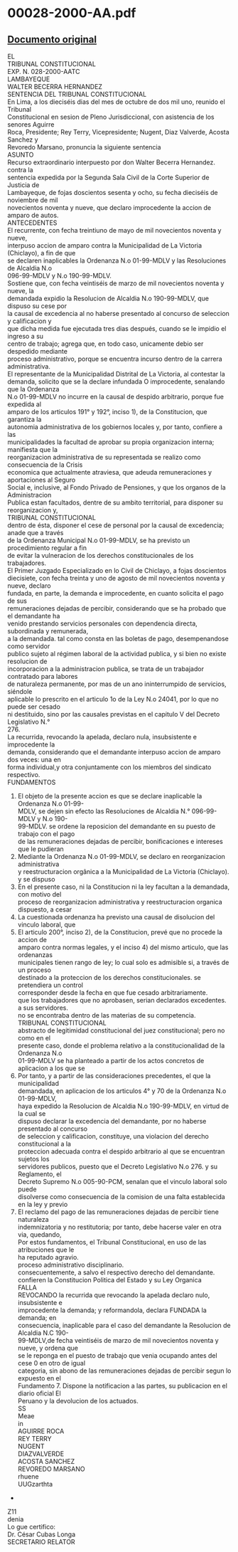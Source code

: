 
00028-2000-AA.pdf
=================
  
[Documento original](https://tc.gob.pe/jurisprudencia/2002/00028-2000-AA.pdf)  
---  
EL  
TRIBUNAL CONSTITUCIONAL  
EXP. N. 028-2000-AATC  
LAMBAYEQUE  
WALTER BECERRA HERNANDEZ  
SENTENCIA DEL TRIBUNAL CONSTITUCIONAL  
En Lima, a los dieciséis dias del mes de octubre de dos mil uno, reunido el Tribunal  
Constitucional en sesion de Pleno Jurisdiccional, con asistencia de los senores Aguirre  
Roca, Presidente; Rey Terry, Vicepresidente; Nugent, Diaz Valverde, Acosta Sanchez y  
Revoredo Marsano, pronuncia la siguiente sentencia  
ASUNTO  
Recurso extraordinario interpuesto por don Walter Becerra Hernandez. contra la  
sentencia expedida por la Segunda Sala Civil de la Corte Superior de Justicia de  
Lambayeque, de fojas doscientos sesenta y ocho, su fecha dieciséis de noviembre de mil  
novecientos noventa y nueve, que declaro improcedente la accion de amparo de autos.  
ANTECEDENTES  
El recurrente, con fecha treintiuno de mayo de mil novecientos noventa y nueve,  
interpuso accion de amparo contra la Municipalidad de La Victoria (Chiclayo), a fin de que  
se declaren inaplicables la Ordenanza N.o 01-99-MDLV y las Resoluciones de Alcaldia N.o  
096-99-MDLV y N.o 190-99-MDLV.  
Sostiene que, con fecha veintiséis de marzo de mil novecientos noventa y nueve, la  
demandada expidio la Resolucion de Alcaldia N.o 190-99-MDLV, que dispuso su cese por  
la causal de excedencia al no haberse presentado al concurso de seleccion y calificacion y  
que dicha medida fue ejecutada tres dias después, cuando se le impidio el ingreso a su  
centro de trabajo; agrega que, en todo caso, unicamente debio ser despedido mediante  
proceso administrativo, porque se encuentra incurso dentro de la carrera administrativa.  
El representante de la Municipalidad Distrital de La Victoria, al contestar la  
demanda, solicito que se la declare infundada O improcedente, senalando que la Ordenanza  
N.o 01-99-MDLV no incurre en la causal de despido arbitrario, porque fue expedida al  
amparo de los articulos 191° y 192°, inciso 1), de la Constitucion, que garantiza la  
autonomia administrativa de los gobiernos locales y, por tanto, confiere a las  
municipalidades la facultad de aprobar su propia organizacion interna; manifiesta que la  
reorganizacion administrativa de su representada se realizo como consecuencia de la Crisis  
economica que actualmente atraviesa, que adeuda remuneraciones y aportaciones al Seguro  
Social e, inclusive, al Fondo Privado de Pensiones, y que los organos de la Administracion  
Publica estan facultados, dentre de su ambito territorial, para disponer su reorganizacion y,  
TRIBUNAL CONSTITUCIONAL  
dentro de ésta, disponer el cese de personal por la causal de excedencia; anade que a través  
de la Ordenanza Municipal N.o 01-99-MDLV, se ha previsto un procedimiento regular a fin  
de evitar la vulneracion de los derechos constitucionales de los trabajadores.  
El Primer Juzgado Especializado en lo Civil de Chiclayo, a fojas doscientos  
diecisiete, con fecha treinta y uno de agosto de mil novecientos noventa y nueve, declaro  
fundada, en parte, la demanda e improcedente, en cuanto solicita el pago de sus  
remuneraciones dejadas de percibir, considerando que se ha probado que el demandante ha  
venido prestando servicios personales con dependencia directa, subordinada y remunerada,  
a la demandada. tal como consta en las boletas de pago, desempenandose como servidor  
publico sujeto al régimen laboral de la actividad publica, y si bien no existe resolucion de  
incorporacion a la administracion publica, se trata de un trabajador contratado para labores  
de naturaleza permanente, por mas de un ano ininterrumpido de servicios, siéndole  
aplicable lo prescrito en el articulo 1o de la Ley N.o 24041, por lo que no puede ser cesado  
ni destituido, sino por las causales previstas en el capitulo V del Decreto Legislativo N.°  
276.  
La recurrida, revocando la apelada, declaro nula, insubsistente e improcedente la  
demanda, considerando que el demandante interpuso accion de amparo dos veces: una en  
forma individual,y otra conjuntamente con los miembros del sindicato respectivo.  
FUNDAMENTOS  
1. El objeto de la presente accion es que se declare inaplicable la Ordenanza N.o 01-99-  
MDLV, se dejen sin efecto las Resoluciones de Alcaldia N.° 096-99-MDLV y N.o 190-  
99-MDLV. se ordene la reposicion del demandante en su puesto de trabajo con el pago  
de las remuneraciones dejadas de percibir, bonificaciones e intereses que le pudieran  
2. Mediante la Ordenanza N.o 01-99-MDLV, se declaro en reorganizacion administrativa  
y reestructuracion orgânica a la Municipalidad de La Victoria (Chiclayo). y se dispuso  
3. En el presente caso, ni la Constitucion ni la ley facultan a la demandada, con motivo del  
proceso de reorganizacion administrativa y reestructuracion organica dispuesto, a cesar  
4. La cuestionada ordenanza ha previsto una causal de disolucion del vinculo laboral, que  
5. El articulo 200°, inciso 2), de la Constitucion, prevé que no procede la accion de  
amparo contra normas legales, y el inciso 4) del mismo articulo, que las ordenanzas  
municipales tienen rango de ley; lo cual solo es admisible si, a través de un proceso  
destinado a la proteccion de los derechos constitucionales. se pretendiera un control  
corresponder desde la fecha en que fue cesado arbitrariamente.  
que los trabajadores que no aprobasen, serian declarados excedentes.  
a sus servidores.  
no se encontraba dentro de las materias de su competencia.  
TRIBUNAL CONSTITUCIONAL  
abstracto de legitimidad constitucional del juez constitucional; pero no como en el  
presente caso, donde el problema relativo a la constitucionalidad de la Ordenanza N.o  
01-99-MDLV se ha planteado a partir de los actos concretos de aplicacion a los que se  
6. Por tanto, y a partir de las consideraciones precedentes, el que la municipalidad  
demandada, en aplicacion de los articulos 4° y 70 de la Ordenanza N.o 01-99-MDLV,  
haya expedido la Resolucion de Alcaldia N.o 190-99-MDLV, en virtud de la cual se  
dispuso declarar la excedencia del demandante, por no haberse presentado al concurso  
de seleccion y calificacion, constituye, una violacion del derecho constitucional a la  
proteccion adecuada contra el despido arbitrario al que se encuentran sujetos los  
servidores publicos, puesto que el Decreto Legislativo N.o 276. y su Reglamento, el  
Decreto Supremo N.o 005-90-PCM, senalan que el vinculo laboral solo puede  
disolverse como consecuencia de la comision de una falta establecida en la ley y previo  
7. El reclamo del pago de las remuneraciones dejadas de percibir tiene naturaleza  
indemnizatoria y no restitutoria; por tanto, debe hacerse valer en otra via, quedando,  
Por estos fundamentos, el Tribunal Constitucional, en uso de las atribuciones que le  
ha reputado agravio.  
proceso administrativo disciplinario.  
consecuentemente, a salvo el respectivo derecho del demandante.  
confieren la Constitucion Politica del Estado y su Ley Organica  
FALLA  
REVOCANDO la recurrida que revocando la apelada declaro nulo, insubsistente e  
improcedente la demanda; y reformandola, declara FUNDADA la demanda; en  
consecuencia, inaplicable para el caso del demandante la Resolucion de Alcaldia N.C 190-  
99-MDLV,de fecha veintiséis de marzo de mil novecientos noventa y nueve, y ordena que  
se le reponga en el puesto de trabajo que venia ocupando antes del cese 0 en otro de igual  
categoria, sin abono de las remuneraciones dejadas de percibir segun lo expuesto en el  
Fundamento 7. Dispone la notificacion a las partes, su publicacion en el diario oficial El  
Peruano y la devolucion de los actuados.  
SS  
Meae  
in  
AGUIRRE ROCA  
REY TERRY  
NUGENT  
DIAZVALVERDE  
ACOSTA SANCHEZ  
REVOREDO MARSANO  
rhuene  
UUGzarthta  
-  
Z11  
denia  
Lo gue certifico:  
Dr. César Cubas Longa  
SECRETARIO RELATOR